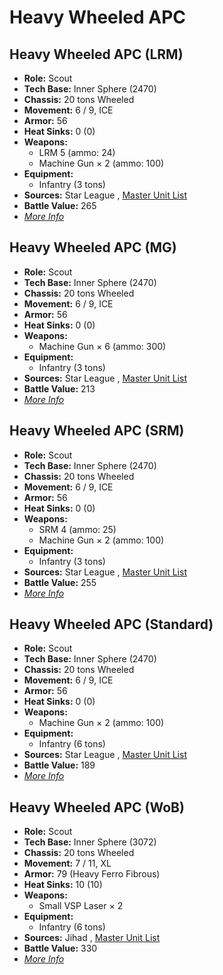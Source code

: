 # Heavy Wheeled APC 

## Heavy Wheeled APC (LRM) 

- **Role:** Scout 
- **Tech Base:** Inner Sphere (2470) 
- **Chassis:** 20 tons Wheeled 
- **Movement:** 6 / 9, ICE 
- **Armor:** 56 
- **Heat Sinks:** 0 (0) 
- **Weapons:** 
  - LRM 5 (ammo: 24) 
  - Machine Gun × 2 (ammo: 100) 
- **Equipment:** 
  - Infantry (3 tons) 
- **Sources:** Star League , [Master Unit List](http://masterunitlist.info/Unit/Details/1455/heavy-wheeled-apc-lrm) 
- **Battle Value:** 265 
- [*More Info*](heavy_wheeled_apc/heavy_wheeled_apc_lrm.md) 

## Heavy Wheeled APC (MG) 

- **Role:** Scout 
- **Tech Base:** Inner Sphere (2470) 
- **Chassis:** 20 tons Wheeled 
- **Movement:** 6 / 9, ICE 
- **Armor:** 56 
- **Heat Sinks:** 0 (0) 
- **Weapons:** 
  - Machine Gun × 6 (ammo: 300) 
- **Equipment:** 
  - Infantry (3 tons) 
- **Sources:** Star League , [Master Unit List](http://masterunitlist.info/Unit/Details/1456/heavy-wheeled-apc-mg) 
- **Battle Value:** 213 
- [*More Info*](heavy_wheeled_apc/heavy_wheeled_apc_mg.md) 

## Heavy Wheeled APC (SRM) 

- **Role:** Scout 
- **Tech Base:** Inner Sphere (2470) 
- **Chassis:** 20 tons Wheeled 
- **Movement:** 6 / 9, ICE 
- **Armor:** 56 
- **Heat Sinks:** 0 (0) 
- **Weapons:** 
  - SRM 4 (ammo: 25) 
  - Machine Gun × 2 (ammo: 100) 
- **Equipment:** 
  - Infantry (3 tons) 
- **Sources:** Star League , [Master Unit List](http://masterunitlist.info/Unit/Details/1457/heavy-wheeled-apc-srm) 
- **Battle Value:** 255 
- [*More Info*](heavy_wheeled_apc/heavy_wheeled_apc_srm.md) 

## Heavy Wheeled APC (Standard) 

- **Role:** Scout 
- **Tech Base:** Inner Sphere (2470) 
- **Chassis:** 20 tons Wheeled 
- **Movement:** 6 / 9, ICE 
- **Armor:** 56 
- **Heat Sinks:** 0 (0) 
- **Weapons:** 
  - Machine Gun × 2 (ammo: 100) 
- **Equipment:** 
  - Infantry (6 tons) 
- **Sources:** Star League , [Master Unit List](http://masterunitlist.info/Unit/Details/1458/heavy-wheeled-apc-standard) 
- **Battle Value:** 189 
- [*More Info*](heavy_wheeled_apc/heavy_wheeled_apc_standard.md) 

## Heavy Wheeled APC (WoB) 

- **Role:** Scout 
- **Tech Base:** Inner Sphere (3072) 
- **Chassis:** 20 tons Wheeled 
- **Movement:** 7 / 11, XL 
- **Armor:** 79 (Heavy Ferro Fibrous) 
- **Heat Sinks:** 10 (10) 
- **Weapons:** 
  - Small VSP Laser × 2 
- **Equipment:** 
  - Infantry (6 tons) 
- **Sources:** Jihad , [Master Unit List](http://masterunitlist.info/Unit/Details/1459/heavy-wheeled-apc-wob) 
- **Battle Value:** 330 
- [*More Info*](heavy_wheeled_apc/heavy_wheeled_apc_wob.md) 

